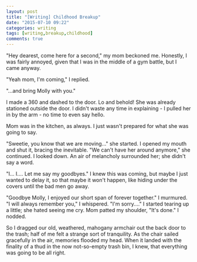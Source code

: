 ```yaml
---
layout: post
title: "[Writing] Childhood Breakup"
date: "2015-07-10 09:22"
categories: writing
tags: [writing,breakup,childhood]
comments: true
---
```


"Hey dearest, come here for a second," my mom beckoned me. Honestly, I was
fairly annoyed, given that I was in the middle of a gym battle, but I came
anyway.

"Yeah mom, I'm coming," I replied.

"...and bring Molly with you."

I made a 360 and dashed to the door. Lo and behold! She was already stationed
outside the door. I didn't waste any time in explaining - I pulled her in by the
arm - no time to even say hello.

Mom was in the kitchen, as always. I just wasn't prepared for what she was going
to say.

"Sweetie, you know that we are moving..." she started. I opened my mouth and
shut it, bracing the inevitable. "We can't have her around anymore," she
continued. I looked down. An air of melancholy surrounded her; she didn't say a
word.

"I... I.... Let me say my goodbyes." I knew this was coming, but maybe I just
wanted to delay it, so that maybe it won't happen, like hiding under the covers
until the bad men go away.

"Goodbye Molly, I enjoyed our short span of forever together." I murmured. "I
will always remember you," I whispered. "I'm sorry...." I started tearing up a
little; she hated seeing me cry. Mom patted my shoulder, "It's done." I nodded.

So I dragged our old, weathered, mahogany armchair out the back door to the
trash; half of me felt a strange sort of tranquility. As the chair sailed
gracefully in the air, memories flooded my head. When it landed with the
finality of a thud in the now not-so-empty trash bin, I knew, that everything
was going to be all right.
